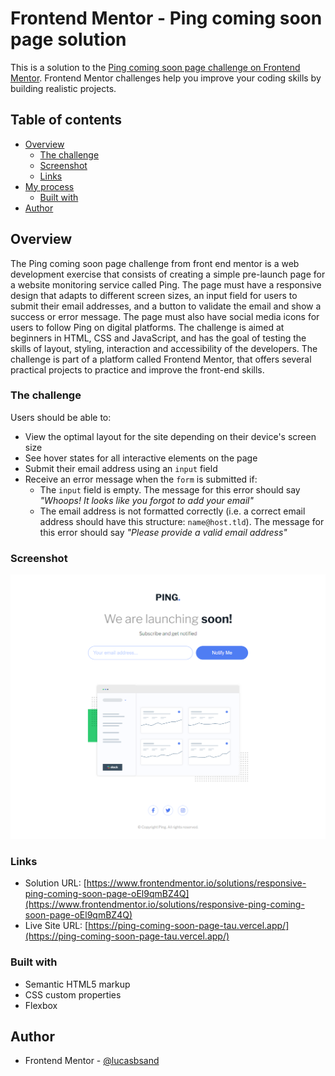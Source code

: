# Frontend Mentor - Ping coming soon page solution

This is a solution to the [Ping coming soon page challenge on Frontend Mentor](https://www.frontendmentor.io/challenges/ping-single-column-coming-soon-page-5cadd051fec04111f7b848da). Frontend Mentor challenges help you improve your coding skills by building realistic projects. 

## Table of contents

- [Overview](#overview)
  - [The challenge](#the-challenge)
  - [Screenshot](#screenshot)
  - [Links](#links)
- [My process](#my-process)
  - [Built with](#built-with)
- [Author](#author)

## Overview

The Ping coming soon page challenge from front end mentor is a web development exercise that consists of creating a simple pre-launch page for a website monitoring service called Ping. The page must have a responsive design that adapts to different screen sizes, an input field for users to submit their email addresses, and a button to validate the email and show a success or error message. The page must also have social media icons for users to follow Ping on digital platforms. The challenge is aimed at beginners in HTML, CSS and JavaScript, and has the goal of testing the skills of layout, styling, interaction and accessibility of the developers. The challenge is part of a platform called Frontend Mentor, that offers several practical projects to practice and improve the front-end skills.

### The challenge

Users should be able to:

- View the optimal layout for the site depending on their device's screen size
- See hover states for all interactive elements on the page
- Submit their email address using an `input` field
- Receive an error message when the `form` is submitted if:
	- The `input` field is empty. The message for this error should say *"Whoops! It looks like you forgot to add your email"*
	- The email address is not formatted correctly (i.e. a correct email address should have this structure: `name@host.tld`). The message for this error should say *"Please provide a valid email address"*

### Screenshot

![screenshot](./screenshot.png)

### Links

- Solution URL: [https://www.frontendmentor.io/solutions/responsive-ping-coming-soon-page-oEl9qmBZ4Q](https://www.frontendmentor.io/solutions/responsive-ping-coming-soon-page-oEl9qmBZ4Q)
- Live Site URL: [https://ping-coming-soon-page-tau.vercel.app/](https://ping-coming-soon-page-tau.vercel.app/)

### Built with

- Semantic HTML5 markup
- CSS custom properties
- Flexbox

## Author

- Frontend Mentor - [@lucasbsand](https://www.frontendmentor.io/profile/lucasbsand)
